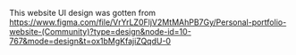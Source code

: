 This website UI design was gotten from https://www.figma.com/file/VrYrLZ0FljV2MtMAhPB7Gy/Personal-portfolio-website-(Community)?type=design&node-id=10-767&mode=design&t=ox1bMgKfajiZQqdU-0 

